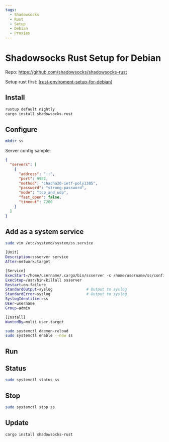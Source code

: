 ```yaml
---
tags:
  - Shadowsocks
  - Rust
  - Setup
  - Debian
  - Proxies
---
```


# Shadowsocks Rust Setup for Debian

Repo: <https://github.com/shadowsocks/shadowsocks-rust>

Setup rust first: [[rust-enviroment-setup-for-debian]]

## Install

```bash
rustup default nightly
cargo install shadowsocks-rust
```

## Configure

```bash
mkdir ss
```

Server config sample:

```json
{
  "servers": [
    {
      "address": "::",
      "port": 9982,
      "method": "chacha20-ietf-poly1305",
      "password": "strong-password",
      "mode": "tcp_and_udp",
      "fast_open": false,
      "timeout": 7200
    }
  ]
}
```

## Add as a system service

```bash
sudo vim /etc/systemd/system/ss.service
```

```bash
[Unit]
Description=ssserver service
After=network.target

[Service]
ExecStart=/home/username/.cargo/bin/ssserver -c /home/username/ss/config.json
ExecStop=/usr/bin/killall ssserver
Restart=on-failure
StandardOutput=syslog               # Output to syslog
StandardError=syslog                # Output to syslog
SyslogIdentifier=ss
User=username
Group=admin

[Install]
WantedBy=multi-user.target
```

```bash
sudo systemctl daemon-reload
sudo systemctl enable --now ss
```

## Run

## Status

```bash
sudo systemctl status ss
```

## Stop

```bash
sudo systemctl stop ss
```

## Update

```bash
cargo install shadowsocks-rust
```

[//begin]: # "Autogenerated link references for markdown compatibility"
[rust-enviroment-setup-for-debian]: rust-enviroment-setup-for-debian.md "Rust Environment Setup for Debian"
[//end]: # "Autogenerated link references"
